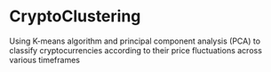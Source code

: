 # CryptoClustering
Using K-means algorithm and principal component analysis (PCA) to classify cryptocurrencies according to their price fluctuations across various timeframes
